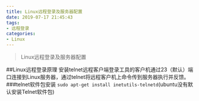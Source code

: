 ```yaml
---
title: Linux远程登录及服务器配置
date: 2019-07-17 21:45:43
tags:
- 远程登录
categories:
- Linux
---
```

<blockquote class= "blockquote-center">Linux远程登录及服务器配置</blockquote>
<!--more-->

##Linux远程登录原理
安装telnet远程客户端登录工具的客户机通过23（默认）端口连接到Linux服务器，通过telnet将远程客户机上命令传到服务器执行并反馈。
###telnet软件包安装
```sudo apt-get install inetutils-telnetd```(ubuntu没有默认安装Telnet软件包)

